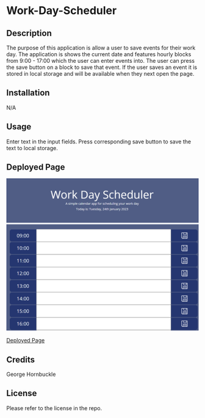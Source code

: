 # Work-Day-Scheduler

## Description

The purpose of this application is allow a user to save events for their work day.
The application is shows the current date and features hourly blocks from 9:00 - 17:00 which the user can enter events into.
The user can press the save button on a block to save that event. If the user saves an event it is stored in local storage and will be available when they next open the page.

## Installation

N/A

## Usage

Enter text in the input fields.
Press corresponding save button to save the text to local storage.

## Deployed Page

![deployed page](./assets/Images/deployedpage.PNG)

[Deployed Page](https://gthornbuckle.github.io/Work-Day-Scheduler/)

## Credits

George Hornbuckle

## License

Please refer to the license in the repo.